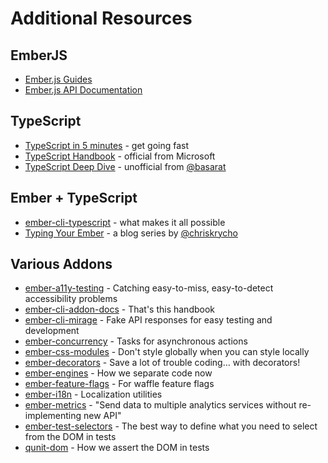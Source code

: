 # Additional Resources

## EmberJS
- [Ember.js Guides](https://guides.emberjs.com)
- [Ember.js API Documentation](https://emberjs.com/api/ember/release)

## TypeScript
- [TypeScript in 5 minutes](https://www.typescriptlang.org/docs/handbook/typescript-in-5-minutes.html) - get going fast
- [TypeScript Handbook](https://www.typescriptlang.org/docs/handbook/basic-types.html) - official from Microsoft
- [TypeScript Deep Dive](https://basarat.gitbooks.io/typescript/) - unofficial from [@basarat](http://basarat.com)

## Ember + TypeScript
- [ember-cli-typescript](https://github.com/typed-ember/ember-cli-typescript/blob/master/README.md) - what makes it all possible
- [Typing Your Ember](https://www.chriskrycho.com/typing-your-ember.html) - a blog series by [@chriskrycho](https://www.chriskrycho.com/about.html)

## Various Addons
- [ember-a11y-testing](https://github.com/ember-a11y/ember-a11y-testing) - Catching easy-to-miss, easy-to-detect accessibility problems
- [ember-cli-addon-docs](https://github.com/ember-learn/ember-cli-addon-docs) - That's this handbook
- [ember-cli-mirage](http://www.ember-cli-mirage.com) - Fake API responses for easy testing and development
- [ember-concurrency](http://ember-concurrency.com/docs/introduction/) - Tasks for asynchronous actions
- [ember-css-modules](https://github.com/salsify/ember-css-modules) - Don't style globally when you can style locally
- [ember-decorators](https://github.com/ember-decorators/ember-decorators) - Save a lot of trouble coding… with decorators!
- [ember-engines](https://github.com/ember-engines/ember-engines) - How we separate code now
- [ember-feature-flags](https://github.com/kategengler/ember-feature-flags) - For waffle feature flags
- [ember-i18n](https://github.com/jamesarosen/ember-i18n) - Localization utilities
- [ember-metrics](https://github.com/poteto/ember-metrics) - "Send data to multiple analytics services without re-implementing new API"
- [ember-test-selectors](https://github.com/simplabs/ember-test-selectors) - The best way to define what you need to select from the DOM in tests
- [qunit-dom](https://github.com/simplabs/qunit-dom) - How we assert the DOM in tests
